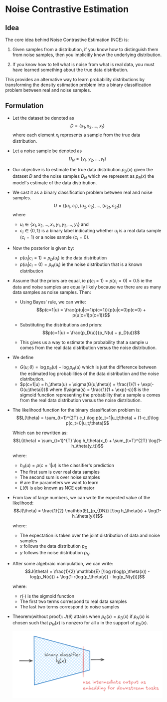 # Noise Contrastive Estimation

## Idea
The core idea behind Noise Contrastive Estimation (NCE) is:

1. Given samples from a distribution, if you know how to distinguish them from noise samples, then you implicitly know the underlying distribution.

2. If you know how to tell what is noise from what is real data, you must have learned something about the true data distribution.

This provides an alternative way to learn probability distributions by transforming the density estimation problem into a binary classification problem between real and noise samples.

## Formulation

- Let the dataset be denoted as 
$$D = \{x_1, x_2, \ldots, x_t\}$$
where each element $x_i$ represents a sample from the true data distribution.

- Let a noise sample be denoted as
$$D_N = \{y_1, y_2, \ldots, y_t\}$$

- Our objective is to estimate the true data distribution $p_D(x)$ given the dataset $D$ and the noise samples $D_N$ which we represent as $p_\theta(x)$ the model's estimate of the data distribution.

- We cast it as a binary classification problem between real and noise samples.
  $$ U = \{(u_1,c_1), (u_2,c_2), \ldots, (u_{2t},c_{2t})\} $$
  where 
  - $u_i \in \{x_1, x_2, \ldots, x_t, y_1, y_2, \ldots, y_t\}$ and 
  - $c_i \in \{0, 1\}$ is a binary label indicating whether $u_i$ is a real data sample ($c_i = 1$) or a noise sample ($c_i = 0$).

- Now the posterior is given by:
  - $p(u_i | c_i = 1) = p_D(u_i)$ ie the data distribution
  - $p(u_i | c_i = 0) = p_N(u_i)$ ie the noise distribution that is a known distribution

- Assume that the priors are equal, ie $p(c_i = 1) = p(c_i = 0) = 0.5$ ie the data and noise samples are equally likely because we there are as many data samples as noise samples. Then:

  - Using Bayes' rule, we can write:
  $$p(c=1|u) = \frac{p(u|c=1)p(c=1)}{p(u|c=0)p(c=0) + p(u|c=1)p(c=1)}$$

  - Substituting the distributions and priors:
  $$p(c=1|u) = \frac{p_D(u)}{p_N(u) + p_D(u)}$$

  - This gives us a way to estimate the probability that a sample u comes from the real data distribution versus the noise distribution.

- We define
  - $G(u;\theta) = \log p_\theta(u) - \log p_N(u)$ which is just the difference between the estimated log probabilities of the data distribution and the noise distribution.
  - $p(c=1|u) = h_\theta(u) = \sigma(G(u;\theta)) = \frac{1}{1 + \exp(-G(u;\theta))}$ where $\sigma(s) = \frac{1}{1 + \exp(-s)}$ is the sigmoid function representing the probability that a sample u comes from the real data distribution versus the noise distribution.

- The likelihood function for the binary classification problem is:
  $$L(\theta) = \sum_{t=1}^{2T} c_t \log p(c_t=1|u_t;\theta) + (1-c_t)\log p(c_t=0|u_t;\theta)$$
  
  Which can be rewritten as:
  $$L(\theta) = \sum_{t=1}^{T} \log h_\theta(x_t) + \sum_{t=T}^{2T} \log(1-h_\theta(y_t))$$

  where:
  - $h_\theta(u) = p(c=1|u)$ is the classifier's prediction
  - The first sum is over real data samples
  - The second sum is over noise samples
  - $\theta$ are the parameters we want to learn
  - $L(\theta)$ is also known as NCE estimator

- From law of large numbers, we can write the expected value of the likelihood:
  $$J(\theta) = \frac{1}{2} \mathbb{E}_{p_{DN}} [\log h_\theta(x) + \log(1-h_\theta(y))]$$

  where:
  - The expectation is taken over the joint distribution of data and noise samples
  - $x$ follows the data distribution $p_D$
  - $y$ follows the noise distribution $p_N$

- After some algebraic manipulation, we can write:
  $$J(\theta) = \frac{1}{2} \mathbb{E} [\log r(log(p_\theta(x)) - log(p_N(x))) + \log(1-r(log(p_\theta(y)) - log(p_N(y)))]$$

  where:
  - $r(\cdot)$ is the sigmoid function
  - The first two terms correspond to real data samples
  - The last two terms correspond to noise samples

- Theorem(without proof): $J(\theta)$ attains when $p_\theta(x) = p_D(x)$ if $p_N(x)$ is chosen such that $p_N(x)$ is nonzero for all $x$ in the support of $p_D(x)$.
  <div style="text-align: center;"><img src="https://raw.githubusercontent.com/victor-explore/ADRL-Notes/refs/heads/main/4.PNG" alt="Image Description" width="800" height="auto"/></div>